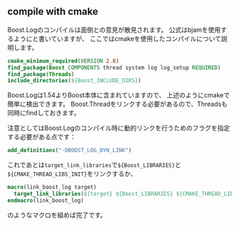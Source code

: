 compile with cmake
------------------

Boost.Logのコンパイルは面倒との意見が散見されます。
公式はbjamを使用するようにと書いていますが、
ここではcmakeを使用したコンパイルについて説明します。

```cmake
cmake_minimum_required(VERSION 2.8)
find_package(Boost COMPONENTS thread system log log_setup REQUIRED)
find_package(Threads)
include_directories(${Boost_INCLUDE_DIRS})
```

Boost.Logは1.54よりBoost本体に含まれていますので、
上述のようにcmakeで簡単に検出できます。
Boost.Threadをリンクする必要があるので、Threadsも同時にfindしておきます。

注意としてはBoost.Logのコンパイル時に動的リンクを行うためのフラグを指定する必要がある点です：

```cmake
add_definitions("-DBOOST_LOG_DYN_LINK")
```

これであとは`target_link_libraries`で`${Boost_LIBRARIES}`と`${CMAKE_THREAD_LIBS_INIT}`をリンクするか、

```cmake
macro(link_boost_log target)
  target_link_libraries(${target} ${Boost_LIBRARIES} ${CMAKE_THREAD_LIBS_INIT})
endmacro(link_boost_log)
```

のようなマクロを組めば完了です。
